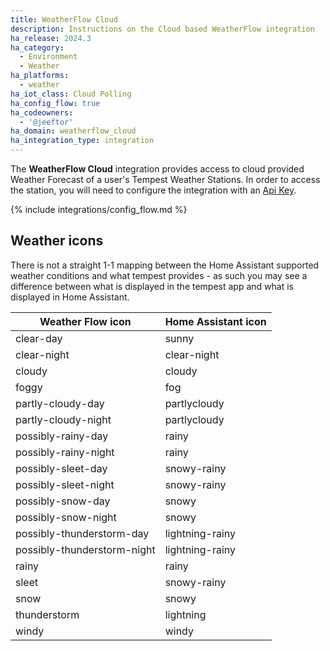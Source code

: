 ```yaml
---
title: WeatherFlow Cloud
description: Instructions on the Cloud based WeatherFlow integration
ha_release: 2024.3
ha_category:
  - Environment
  - Weather
ha_platforms:
  - weather
ha_iot_class: Cloud Polling
ha_config_flow: true
ha_codeowners:
  - '@jeeftor'
ha_domain: weatherflow_cloud
ha_integration_type: integration
---
```


The **WeatherFlow Cloud** integration provides access to cloud provided Weather Forecast of a user's Tempest Weather Stations. In order to access the station, you will need to configure the integration with an [Api Key](https://weatherflow.github.io/Tempest/api/).

{% include integrations/config_flow.md %}


## Weather icons

There is not a straight 1-1 mapping between the Home Assistant supported weather conditions and what tempest provides - as such you may see a difference between what is displayed in the tempest app and what is displayed in Home Assistant.

| Weather Flow icon | Home Assistant icon |
|-------------------|----------------------|
| clear-day | sunny |
| clear-night | clear-night |
| cloudy | cloudy |
| foggy | fog |
| partly-cloudy-day | partlycloudy |
| partly-cloudy-night | partlycloudy |
| possibly-rainy-day | rainy |
| possibly-rainy-night | rainy |
| possibly-sleet-day | snowy-rainy |
| possibly-sleet-night | snowy-rainy |
| possibly-snow-day | snowy |
| possibly-snow-night | snowy |
| possibly-thunderstorm-day | lightning-rainy |
| possibly-thunderstorm-night | lightning-rainy |
| rainy | rainy |
| sleet | snowy-rainy |
| snow | snowy |
| thunderstorm | lightning |
| windy | windy |

